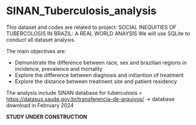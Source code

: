 # SINAN_Tuberculosis_analysis

This dataset and codes are related to project: SOCIAL INEQUITIES OF TUBERCOLOSIS IN BRAZIL: A REAL WORLD ANAYSIS
We will use SQLite to conduct all dataset analysis. 

The main objectives are: 
- Demonstrate the difference between race, sex and brazilian regions in incidence, prevalence and mortality
- Explore the difference between diagnosis and initiantion of treatment
- Explore the distance between treatment site and patient residency

The analysis include SINAN database for tuberculosis = https://datasus.saude.gov.br/transferencia-de-arquivos/ -> database download in February 2024

**STUDY UNDER CONSTRUCTION**
